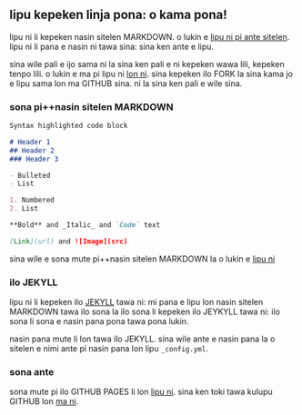 ## lipu kepeken linja pona: o kama pona!

lipu ni li kepeken nasin sitelen MARKDOWN. o lukin e [lipu ni pi ante sitelen](https://github.com/joelthomastr/lipukepekenlinjapona/edit/gh-pages/index.md). lipu ni li pana e nasin ni tawa sina: sina ken ante e lipu.

sina wile pali e ijo sama ni la sina ken pali e ni kepeken wawa lili, kepeken tenpo lili. o lukin e ma pi lipu ni [lon ni](https://github.com/joelthomastr/lipukepekenlinjapona/tree/gh-pages). sina kepeken ilo FORK la sina kama jo e lipu sama lon ma GITHUB sina. ni la sina ken pali e wile sina.

### sona pi++nasin sitelen MARKDOWN

```markdown
Syntax highlighted code block

# Header 1
## Header 2
### Header 3

- Bulleted
- List

1. Numbered
2. List

**Bold** and _Italic_ and `Code` text

[Link](url) and ![Image](src)

```

sina wile e sona mute pi++nasin sitelen MARKDOWN la o lukin e [lipu ni](https://docs.github.com/en/github/writing-on-github/getting-started-with-writing-and-formatting-on-github/basic-writing-and-formatting-syntax)

### ilo JEKYLL

lipu ni li kepeken ilo [JEKYLL](https://jekyllrb.com/) tawa ni: mi pana e lipu lon nasin sitelen MARKDOWN tawa ilo sona la ilo sona li kepeken ilo JEYKYLL tawa ni: ilo sona li sona e nasin pana pona tawa pona lukin.

nasin pana mute li lon tawa ilo JEKYLL. sina wile ante e nasin pana la o sitelen e nimi ante pi nasin pana lon lipu `_config.yml`.

### sona ante

sona mute pi ilo GITHUB PAGES li lon [lipu ni](https://docs.github.com/categories/github-pages-basics/). sina ken toki tawa kulupu GITHUB lon [ma ni](https://support.github.com/contact).
```
